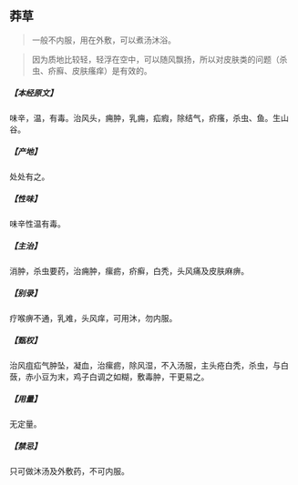 ## 莽草

> 一般不内服，用在外敷，可以煮汤沐浴。

> 因为质地比较轻，轻浮在空中，可以随风飘扬，所以对皮肤类的问题（杀虫、疥廯、皮肤瘙痒）是有效的。

##### 【本经原文】
味辛，温，有毒。治风头，痈肿，乳痈，疝瘕，除结气，疥瘙，杀虫、鱼。生山谷。
##### 【产地】
处处有之。
##### 【性味】
味辛性温有毒。
##### 【主治】
消肿，杀虫要药，治痈肿，瘰疬，疥癣，白秃，头风痛及皮肤麻痹。
##### 【别录】
疗喉痹不通，乳难，头风痒，可用沐，勿内服。
##### 【甄权】
治风疽疝气肿坠，凝血，治瘰疬，除风湿，不入汤服，主头疮白秃，杀虫，与白蔹，赤小豆为末，鸡子白调之如糊，敷毒肿，干更易之。
##### 【用量】
无定量。
##### 【禁忌】
只可做沐汤及外敷药，不可内服。